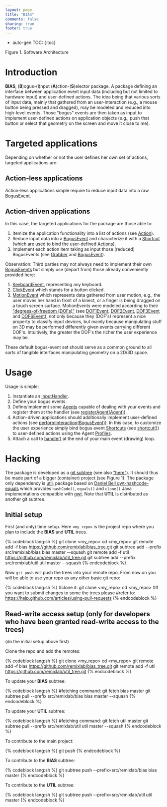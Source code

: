 ```yaml
---
layout: page
title: "BIAS"
comments: false
sharing: true
footer: true
---
```


* auto-gen TOC:
{:toc}

<p>
<script src="/javascripts/processing.min.js"></script> 
<canvas data-processing-sources="/projects/bias/arch.pde"></canvas>
<div class="example-links">
    Figure 1. Software Architecture
</div>
</p>

# Introduction

**BIAS**, (**B**)ogus-(**I**)nput (**A**)ction-(**S**)elector package. A package defining an interface between application event input
data (including but not limited to hardware input) and user-defined actions. The idea being that
various sorts of input data, mainly that gathered from an user-interaction (e.g., a mouse button being pressed and
dragged), may be modeled and reduced into high-level events. Those "bogus" events are then taken as input to
implement user-defined actions on application objects (e.g., push that button or select that geometry on the screen
and move it close to me).

# Targeted applications

Depending on whether or not the user defines her own set of actions, targeted applications are:

## Action-less applications

Action-less applications simple require to reduce input data into a raw [BogusEvent](http://otrolado.info/prosceneApi/remixlab/bias/core/BogusEvent.html).

## Action-driven applications

In this case, the targeted applications for the package are those able to:

1. Itemize the application functionality into a list of actions (see [Action](http://otrolado.info/prosceneApi/remixlab/bias/core/Action.html)).
2. Reduce input data into a [BogusEvent](http://otrolado.info/prosceneApi/remixlab/bias/core/BogusEvent.html) and characterize it with a
[Shortcut](http://otrolado.info/prosceneApi/remixlab/bias/event/shortcut/Shortcut.html) (which are used to bind the user-defined
[Actions](http://otrolado.info/prosceneApi/remixlab/bias/core/Action.html)).
3. Implement each action item taking as input those (reduced) BogusEvents (see [Grabber](http://otrolado.info/prosceneApi/remixlab/bias/core/Grabber.html)
and [BogusEvent](http://otrolado.info/prosceneApi/remixlab/bias/core/BogusEvent.html)).

Observation: Third parties may not always need to implement their own [BogusEvents](http://otrolado.info/prosceneApi/remixlab/bias/core/BogusEvent.html)
but simply use (depart from) those already conveniently provided here:

1. [KeyboardEvent](http://otrolado.info/prosceneApi/remixlab/bias/event/KeyboardEvent.html), representing any keyboard.
2. [ClickEvent](http://otrolado.info/prosceneApi/remixlab/bias/event/ClickEvent.html) which stands for a button clicked.
3. [MotionEvent](http://otrolado.info/prosceneApi/remixlab/bias/event/MotionEvent.html) which represents data gathered from user motion, e.g., the user moves her
hand in front of a kinect, or a finger is being dragged on a touch screen surface. MotionEvents were modeled
according to their ["degrees-of-freedom (DOFs)"](http://en.wikipedia.org/wiki/Degrees_of_freedom_(mechanics)) (see
[DOF1Event](http://otrolado.info/prosceneApi/remixlab/bias/event/DOF1Event.html), [DOF2Event](http://otrolado.info/prosceneApi/remixlab/bias/event/DOF2Event.html),
[DOF3Event](http://otrolado.info/prosceneApi/remixlab/bias/event/DOF3Event.html) and [DOF6Event](http://otrolado.info/prosceneApi/remixlab/bias/event/DOF6Event.html)),
not only because they (DOF's) represent a nice property to classify input devices, but mainly because manipulating stuff on 3D may be performed differently
given events carrying different DOF's. Intuitively, the greater the DOF's the richer the user experience may be.

These default bogus-event set should serve as a common ground to all sorts of tangible interfaces manipulating
geometry on a 2D/3D space.

# Usage

Usage is simple:

1. Instantiate an [InputHandler](http://otrolado.info/prosceneApi/remixlab/bias/core/InputHandler.html).
2. Define your bogus events.
3. Define/implement some [Agents](http://otrolado.info/prosceneApi/remixlab/bias/core/Agent.html) capable of dealing with your events and register them 
at the handler (see [registerAgent(Agent)](http://otrolado.info/prosceneApi/remixlab/bias/core/InputHandler.html#registerAgent(remixlab.bias.core.Agent))).
4. Action-driven applications should additionally implement user-defined actions (see 
[performInteraction(BogusEvent)](http://otrolado.info/prosceneApi/remixlab/bias/core/Grabber.html#performInteraction(remixlab.bias.core.BogusEvent))).
In this case, to customize the user experience simply bind bogus event [Shortcuts](http://otrolado.info/prosceneApi/remixlab/bias/event/shortcut/Shortcut.html) 
(see [shortcut()](http://otrolado.info/prosceneApi/remixlab/bias/core/BogusEvent.html#shortcut())) to user-defined actions using the Agent
[Profiles](http://otrolado.info/prosceneApi/remixlab/bias/agent/profile/Profile.html).
5. Attach a call to [handle()](http://otrolado.info/prosceneApi/remixlab/bias/core/InputHandler.html#handle()) at the end of your main event (drawing) loop.

# Hacking

The package is developed as a [git subtree](https://github.com/git/git/blob/master/contrib/subtree/git-subtree.txt)
(see also ["here"](http://blogs.atlassian.com/2013/05/alternatives-to-git-submodule-git-subtree/)). It should thus be made part of a
bigger (container) project (see Figure 1). The package only dependency is [util](https://github.com/remixlab/util_tree), package based
on [Daniel Bell gwt-hashcode-equals](https://code.google.com/p/gwt-hashcode-equals/) which provides ```hashCode()```,  ```equals()```  and  ```clone()```
Java implementations compatible with [gwt](http://www.gwtproject.org/). Note that **UTIL** is distributed as another git subtree.

## Initial setup

First (and only) time setup. Here ```<my_repo>``` is the project repo where you plan to include the **BIAS** and **UTIL** trees.

{% codeblock lang:sh %}
git clone <my_repo>
cd <my_repo>
git remote add -f bias https://github.com/remixlab/bias_tree.git
git subtree add --prefix src/remixlab/bias bias master --squash
git remote add -f util https://github.com/remixlab/util_tree.git
git subtree add --prefix src/remixlab/util util master --squash
{% endcodeblock %}

Now ```git push``` will push the trees into your remote repo. From now on you will be able to use your repo
as any other basic git repo:

{% codeblock lang:sh %}
#clone it:
git clone <my_repo>
cd <my_repo>
#If you want to submit changes to some the trees please
#refer to: https://help.github.com/articles/using-pull-requests
{% endcodeblock %}

## Read-write access setup (only for developers who have been granted read-write access to the trees)

(do the initial setup above first)

Clone the repo and add the remotes:

{% codeblock lang:sh %}
git clone <my_repo>
cd <my_repo>
git remote add -f bias https://github.com/remixlab/bias_tree.git
git remote add -f util https://github.com/remixlab/util_tree.git
{% endcodeblock %}

To update your **BIAS** subtree:

{% codeblock lang:sh %}
#fetching command:
git fetch bias master
git subtree pull --prefix src/remixlab/bias bias master --squash
{% endcodeblock %}

To update your **UTIL** subtree:

{% codeblock lang:sh %}
#fetching command:
git fetch util master
git subtree pull --prefix src/remixlab/util util master --squash
{% endcodeblock %}

To contribute to the main project:

{% codeblock lang:sh %}
git push
{% endcodeblock %}

To contribute to the **BIAS** subtree:

{% codeblock lang:sh %}
git subtree push --prefix=src/remixlab/bias bias master
{% endcodeblock %}

To contribute to the **UTIL** subtree:

{% codeblock lang:sh %}
git subtree push --prefix=src/remixlab/util util master
{% endcodeblock %}
